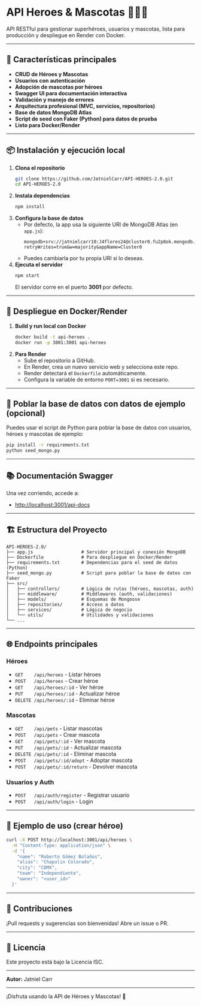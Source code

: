 # API Heroes & Mascotas 🦸‍♂️🐾

API RESTful para gestionar superhéroes, usuarios y mascotas, lista para producción y despliegue en Render con Docker.

---

## 🚀 Características principales
- **CRUD de Héroes y Mascotas**
- **Usuarios con autenticación**
- **Adopción de mascotas por héroes**
- **Swagger UI para documentación interactiva**
- **Validación y manejo de errores**
- **Arquitectura profesional (MVC, servicios, repositorios)**
- **Base de datos MongoDB Atlas**
- **Script de seed con Faker (Python) para datos de prueba**
- **Listo para Docker/Render**

---

## 📦 Instalación y ejecución local

1. **Clona el repositorio**
   ```bash
   git clone https://github.com/JatnielCarr/API-HEROES-2.0.git
   cd API-HEROES-2.0
   ```
2. **Instala dependencias**
   ```bash
   npm install
   ```
3. **Configura la base de datos**
   - Por defecto, la app usa la siguiente URI de MongoDB Atlas (en `app.js`):
     ```
     mongodb+srv://jatnielcarr10:J4flores24@cluster0.fu2p8ok.mongodb.net/test?retryWrites=true&w=majority&appName=Cluster0
     ```
   - Puedes cambiarla por tu propia URI si lo deseas.
4. **Ejecuta el servidor**
   ```bash
   npm start
   ```
   El servidor corre en el puerto **3001** por defecto.

---

## 🐳 Despliegue en Docker/Render

1. **Build y run local con Docker**
   ```bash
   docker build -t api-heroes .
   docker run -p 3001:3001 api-heroes
   ```
2. **Para Render**
   - Sube el repositorio a GitHub.
   - En Render, crea un nuevo servicio web y selecciona este repo.
   - Render detectará el `Dockerfile` automáticamente.
   - Configura la variable de entorno `PORT=3001` si es necesario.

---

## 🧪 Poblar la base de datos con datos de ejemplo (opcional)

Puedes usar el script de Python para poblar la base de datos con usuarios, héroes y mascotas de ejemplo:

```bash
pip install -r requirements.txt
python seed_mongo.py
```

---

## 📚 Documentación Swagger

Una vez corriendo, accede a:
- [http://localhost:3001/api-docs](http://localhost:3001/api-docs)

---

## 🏗️ Estructura del Proyecto

```
API-HEROES-2.0/
├── app.js                  # Servidor principal y conexión MongoDB
├── Dockerfile              # Para despliegue en Docker/Render
├── requirements.txt        # Dependencias para el seed de datos (Python)
├── seed_mongo.py           # Script para poblar la base de datos con Faker
├── src/
│   ├── controllers/        # Lógica de rutas (héroes, mascotas, auth)
│   ├── middleware/         # Middlewares (auth, validaciones)
│   ├── models/             # Esquemas de Mongoose
│   ├── repositories/       # Acceso a datos
│   ├── services/           # Lógica de negocio
│   └── utils/              # Utilidades y validaciones
└── ...
```

---

## 🌐 Endpoints principales

### Héroes
- `GET    /api/heroes`           - Listar héroes
- `POST   /api/heroes`           - Crear héroe
- `GET    /api/heroes/:id`       - Ver héroe
- `PUT    /api/heroes/:id`       - Actualizar héroe
- `DELETE /api/heroes/:id`       - Eliminar héroe

### Mascotas
- `GET    /api/pets`             - Listar mascotas
- `POST   /api/pets`             - Crear mascota
- `GET    /api/pets/:id`         - Ver mascota
- `PUT    /api/pets/:id`         - Actualizar mascota
- `DELETE /api/pets/:id`         - Eliminar mascota
- `POST   /api/pets/:id/adopt`   - Adoptar mascota
- `POST   /api/pets/:id/return`  - Devolver mascota

### Usuarios y Auth
- `POST   /api/auth/register`     - Registrar usuario
- `POST   /api/auth/login`        - Login

---

## 📝 Ejemplo de uso (crear héroe)
```bash
curl -X POST http://localhost:3001/api/heroes \
  -H "Content-Type: application/json" \
  -d '{
    "name": "Roberto Gómez Bolaños",
    "alias": "Chapulin Colorado",
    "city": "CDMX",
    "team": "Independiente",
    "owner": "<user_id>"
  }'
```

---

## 🤝 Contribuciones

¡Pull requests y sugerencias son bienvenidas! Abre un issue o PR.

---

## 📄 Licencia

Este proyecto está bajo la Licencia ISC.

---

**Autor:** Jatniel Carr

---

¡Disfruta usando la API de Héroes y Mascotas! 🚀 
